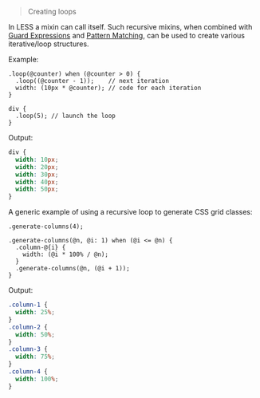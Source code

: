> Creating loops

In LESS a mixin can call itself. Such recursive mixins, when combined with [Guard Expressions](#) and [Pattern Matching](#), can be used to create various iterative/loop structures.

Example:

```less
.loop(@counter) when (@counter > 0) {
  .loop((@counter - 1));    // next iteration
  width: (10px * @counter); // code for each iteration
}

div {
  .loop(5); // launch the loop
}
```

Output:

```css
div {
  width: 10px;
  width: 20px;
  width: 30px;
  width: 40px;
  width: 50px;
}
```

A generic example of using a recursive loop to generate CSS grid classes:

```less
.generate-columns(4);

.generate-columns(@n, @i: 1) when (@i <= @n) {
  .column-@{i} {
    width: (@i * 100% / @n);
  }
  .generate-columns(@n, (@i + 1));
}
```

Output:

```css
.column-1 {
  width: 25%;
}
.column-2 {
  width: 50%;
}
.column-3 {
  width: 75%;
}
.column-4 {
  width: 100%;
}
```
